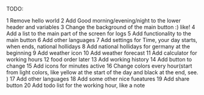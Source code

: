 TODO:

1 Remove hello world
2 Add Good morning/evening/night to the lower header and variables
3 Change the background of the main button :) like!
4 Add a list to the main part of the screen for logs
5 Add functionality to the main button
6 Add other languages
7 Add settings for Time, your day starts, when ends, national hollidays
8 Add national hollidays for germany at the beginning
9 Add weather icon
10 Add weather forecast
11 Add calculator for working hours
12 food order later
13 Add working history
14 Add button to change
15 Add icons for minutes active
16 Change colors every hour(start from light colors, like yellow at the start of the day and black at the end, see. )
17 Add other languages
18 Add some other nice fueatures
19 Add share button
20 Add todo list for the working hour, like a note
